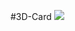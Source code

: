 #3D-Card 
<img src="[photo_2023-09-29_14-51-35](https://github.com/OzodAkromov/3D-Card/assets/137168618/e85a60fc-3f1c-41ae-aae5-8b3dc4912379)">
